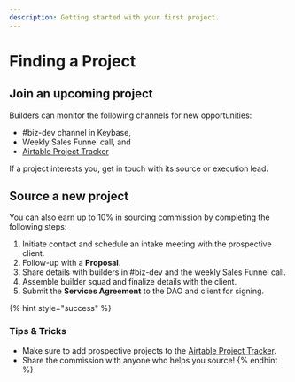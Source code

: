 ```yaml
---
description: Getting started with your first project.
---
```


# Finding a Project

## Join an upcoming project

Builders can monitor the following channels for new opportunities:

* \#biz-dev channel in Keybase,
* Weekly Sales Funnel call, and
* [Airtable Project Tracker](https://airtable.com/tblufTXr6zuUl1Aml/viwQrOGh6SblWz1KJ?blocks=hide)

If a project interests you, get in touch with its source or execution lead.

## Source a new project

You can also earn up to 10% in sourcing commission by completing the following steps:

1. Initiate contact and schedule an intake meeting with the prospective client.
2. Follow-up with a **Proposal**.
3. Share details with builders in \#biz-dev and the weekly Sales Funnel call.
4. Assemble builder squad and finalize details with the client.
5. Submit the **Services Agreement** to the DAO and client for signing.

{% hint style="success" %}
### Tips & Tricks

* Make sure to add prospective projects to the [Airtable Project Tracker](https://airtable.com/tblufTXr6zuUl1Aml/viwQrOGh6SblWz1KJ?blocks=hide).
* Share the commission with anyone who helps you source!
{% endhint %}

